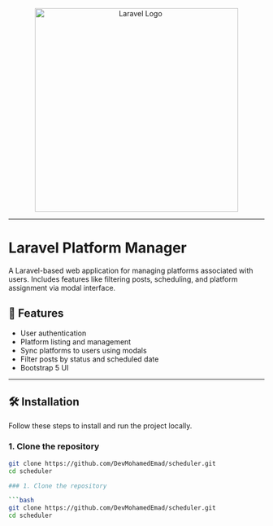 <p align="center"><a href="https://laravel.com" target="_blank"><img src="https://raw.githubusercontent.com/laravel/art/master/logo-lockup/5%20SVG/2%20CMYK/1%20Full%20Color/laravel-logolockup-cmyk-red.svg" width="400" alt="Laravel Logo"></a></p>


---
# Laravel Platform Manager

A Laravel-based web application for managing platforms associated with users. Includes features like filtering posts, scheduling, and platform assignment via modal interface.

## 🚀 Features

- User authentication
- Platform listing and management
- Sync platforms to users using modals
- Filter posts by status and scheduled date
- Bootstrap 5 UI

---

## 🛠️ Installation

Follow these steps to install and run the project locally.

### 1. Clone the repository

```bash
git clone https://github.com/DevMohamedEmad/scheduler.git
cd scheduler

### 1. Clone the repository

```bash
git clone https://github.com/DevMohamedEmad/scheduler.git
cd scheduler
